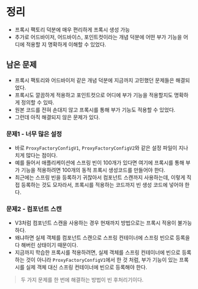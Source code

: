 # 정리
- 프록시 팩토리 덕분에 매우 편리하게 프록시 생성 가능
- 추가로 어드바이저, 어드바이스, 포인트컷이라는 개념 덕분에 어떤 부가 기능을 어디에 적용할 지
명확하게 이해할 수 있었다.

## 남은 문제
- 프록시 팩토리와 어드바이저 같은 개념 덕분에 지금까지 고민했던 문제들은 해결되었다. 
- 프록시도 깔끔하게 적용하고 포인트컷으로 어디에 부가 기능을 적용할지도 명확하게 정의할 수 있따.
- 원본 코드를 전혀 손대지 않고 프록시를 통해 부가 기능도 적용할 수 있었다.
- 그런데 아직 해결되지 않은 문제가 있다.

### 문제1 - 너무 많은 설정
- 바로 `ProxyFactoryConfigV1`, `ProxyFactoryConfigV2`와 같은 설정 파일이 지나치게 많다는 점이다.
- 예를 들어서 애플리케이션에 스프링 빈이 100개가 있다면 여기에 프록시를 통해 부가 기능을 적용하려면
100개의 동적 프록시 생성코드를 만들어야 한다.
- 최근에는 스프링 빈을 등록하기 귀찮아서 컴포넌트 스캔까지 사용하는데, 이렇게 직접 등록하는 것도
모자라서, 프록시를 적용하는 코드까지 빈 생성 코드에 넣어야 한다.

### 문제2 - 컴포넌트 스캔
- V3처럼 컴포넌트 스캔을 사용하는 경우 현재까지 방법으로는 프록시 적용이 불가능하다.
- 왜냐하면 실제 객체를 컴포넌트 스캔으로 스프링 컨테이너에 스프링 빈으로 등록을 다 해버린 상태이기 때문이다.
- 지금까지 학습한 프록시를 적용하려면, 실제 객체를 스프링 컨테이너에 빈으로 등록하는 것이 아니라
`ProxyFactoryConfigV1`에서 한 것 처럼, 부가 기능이 있는 프록시를 실제 객체 대신 스프링 컨테이너에
  빈으로 등록해야 한다.

> 두 가지 문제를 한 번에 해결하는 방법이 빈 후처리기이다.
